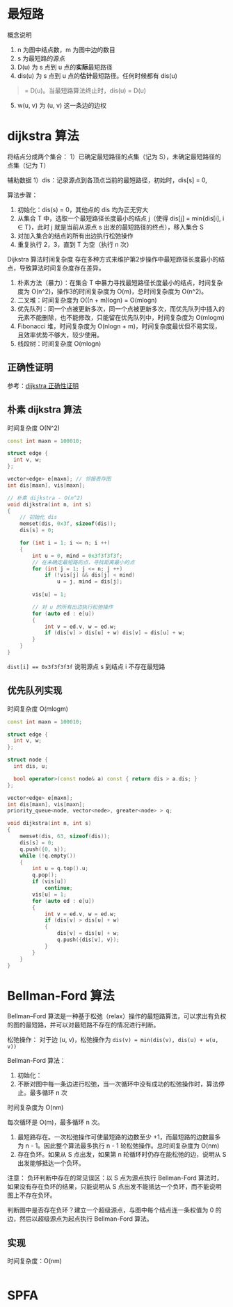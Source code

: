 # 最短路

概念说明
1. n 为图中结点数，m 为图中边的数目
2. s 为最短路的源点
3. D(u) 为 s 点到 u 点的**实际**最短路径
4. dis(u) 为 s 点到 u 点的**估计**最短路径。任何时候都有 dis(u)
>= D(u)。当最短路算法终止时，dis(u) = D(u)
5. w(u, v) 为 (u, v) 这一条边的边权

# dijkstra 算法

将结点分成两个集合：
1）已确定最短路径的点集（记为 S），未确定最短路径的点集（记为 T）

辅助数据
1）dis：记录源点到各顶点当前的最短路径，初始时，dis[s] = 0,

算法步骤：
1. 初始化：dis(s) = 0，其他点的 dis 均为正无穷大
2. 从集合 T 中，选取一个最短路径长度最小的结点 j（使得 dis[j] = min{dis[i], i ∈ T}，此时 j 就是当前从源点 s 出发的最短路径的终点），移入集合 S
3. 对加入集合的结点的所有出边执行松弛操作
4. 重复执行 2，3，直到 T 为空（执行 n 次）

Dijkstra 算法时间复杂度
存在多种方式来维护第2步操作中最短路径长度最小的结点，导致算法时间复杂度存在差异。
1. 朴素方法（暴力）：在集合 T 中暴力寻找最短路径长度最小的结点，时间复杂度为 O(n^2)，操作3的时间复杂度为 O(m)，总时间复杂度为 O(n^2)。
2. 二叉堆：时间复杂度为 O((n + m)logn) = O(mlogn)
3. 优先队列：同一个点被更新多次，同一个点被更新多次，而优先队列中插入的元素不能删除，也不能修改，只能留在优先队列中，时间复杂度为 
O(mlogm)
4. Fibonacci 堆，时间复杂度为 O(nlogn + m)，时间复杂度最优但不易实现，且效率优势不够大，较少使用。
5. 线段树：时间复杂度 O(mlogn)

## 正确性证明
参考：[dijkstra 正确性证明](https://oi-wiki.org/graph/shortest-path/#%E6%AD%A3%E7%A1%AE%E6%80%A7%E8%AF%81%E6%98%8E)

## 朴素 dijkstra 算法
时间复杂度 O(N^2)
```cpp
const int maxn = 100010;

struct edge {
  int v, w;
};

vector<edge> e[maxn]; // 邻接表存图
int dis[maxn], vis[maxn];

// 朴素 dijkstra - O(n^2)
void dijkstra(int n, int s)
{
    // 初始化 dis
    memset(dis, 0x3f, sizeof(dis));
    dis[s] = 0;

    for (int i = 1; i <= n; i ++)
    {
        int u = 0, mind = 0x3f3f3f3f; 
        // 在未确定最短路的点，寻找距离最小的点
        for (int j = 1; j <= n; j ++)
            if (!vis[j] && dis[j] < mind)
                u = j, mind = dis[j];
        
        vis[u] = 1;

        // 对 u 的所有出边执行松弛操作
        for (auto ed : e[u])
        {
            int v = ed.v, w = ed.w;
            if (dis[v] > dis[u] + w) dis[v] = dis[u] + w;
        }
    }
}
```

`dist[i] == 0x3f3f3f3f` 说明源点 s 到结点 i 不存在最短路


## 优先队列实现
时间复杂度 O(mlogm)

```cpp
const int maxn = 100010;

struct edge {
  int v, w;
};

struct node {
  int dis, u;

  bool operator>(const node& a) const { return dis > a.dis; }
};

vector<edge> e[maxn];
int dis[maxn], vis[maxn];
priority_queue<node, vector<node>, greater<node> > q;

void dijkstra(int n, int s) 
{
    memset(dis, 63, sizeof(dis));
    dis[s] = 0;
    q.push({0, s});
    while (!q.empty())
    {
        int u = q.top().u;
        q.pop();
        if (vis[u])
            continue;
        vis[u] = 1;
        for (auto ed : e[u])
        {
            int v = ed.v, w = ed.w;
            if (dis[v] > dis[u] + w)
            {
                dis[v] = dis[u] + w;
                q.push({dis[v], v});
            }
        }
    }
}
```

# Bellman-Ford 算法
Bellman–Ford 算法是一种基于松弛（relax）操作的最短路算法，可以求出有负权的图的最短路，并可以对最短路不存在的情况进行判断。

松弛操作：
对于边 (u, v)，松弛操作为 `dis(v) = min(dis(v), dis(u) + w(u, v))`

Bellman-Ford 算法：
1. 初始化：
2. 不断对图中每一条边进行松弛，当一次循环中没有成功的松弛操作时，算法停止。最多循环 n 次



时间复杂度为 O(nm)

每次循环是 O(m)，最多循环 n 次。
1. 最短路存在。一次松弛操作可使最短路的边数至少 +1，而最短路的边数最多为 n - 1。因此整个算法最多执行 n - 1 轮松弛操作。总时间复杂度为 O(nm)
2. 存在负环。如果从 S 点出发，如果第 n 轮循环时仍存在能松弛的边，说明从 S 出发能够抵达一个负环。

注意：
负环判断中存在的常见误区：以 S 点为源点执行 Bellman-Ford 算法时，如果没有存在负环的结果，只能说明从 S 点出发不能抵达一个负环，而不能说明图上不存在负环。

判断图中是否存在负环？建立一个超级源点，与图中每个结点连一条权值为 0 的边，然后以超级源点为起点执行 Bellman-Ford 算法。

## 实现
时间复杂度：O(nm)
```cpp

```

# SPFA
